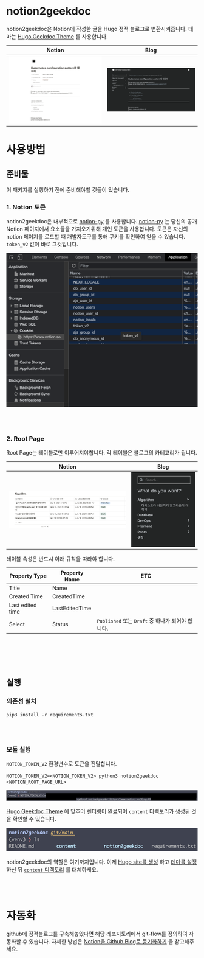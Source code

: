 # notion2geekdoc
notion2geekdoc은 Notion에 작성한 글을 Hugo 정적 블로그로 변환시켜줍니다. 테마는 [Hugo Geekdoc Theme](https://github.com/thegeeklab/hugo-geekdoc) 를 사용합니다.


Notion | Blog
------------ | -------------
![](./readme/image/notion_main.png) | ![](./readme/image/blog_main.png)

# 사용방법


## 준비물
이 패키지를 실행하기 전에 준비해야할 것들이 있습니다.

### 1. Notion 토큰

notion2geekdoc은 내부적으로 [notion-py](https://github.com/jamalex/notion-py) 를 사용합니다. [notion-py](https://github.com/jamalex/notion-py) 는 당신의 공개 Notion 페이지에서 요소들을 가져오기위해 개인 토큰을 사용합니다. 토큰은 자신의 notion 페이지를 로드할 때 개발자도구를 통해 쿠키를 확인하여 얻을 수 있습니다. `token_v2` 값이 바로 그것입니다.

![](./readme/image/howtogettoken.png)

<br><br>

### 2. Root Page

Root Page는 테이블로만 이루어져야합니다. 각 테이블은 블로그의 카테고리가 됩니다.

Notion | Blog
------------ | -------------
![](./readme/image/rootpage_1.png) | ![](./readme/image/rootpage_2.png)



테이블 속성은 반드시 아래 규칙을 따라야 합니다.

Property Type | Property Name | ETC
------------ | ------------- | -------------
 Title| Name
Created Time | CreatedTime
Last edited time | LastEditedTime
Select |Status  | ```Published``` 또는 ```Draft``` 중 하나가 되어야 합니다.



<br><br><br><br>

## 실행

### 의존성 설치
```
pip3 install -r requirements.txt
```

<br><br>

### 모듈 실행
`NOTION_TOKEN_V2` 환경변수로 토큰을 전달합니다.
```
NOTION_TOKEN_V2=<NOTION_TOKEN_V2> python3 notion2geekdoc <NOTION_ROOT_PAGE_URL>
```


![](./readme/image/run_1.png)

[Hugo Geekdoc Theme](https://github.com/thegeeklab/hugo-geekdoc) 에 맞추어 렌더링이 완료되어 `content` 디렉토리가 생성된 것을 확인할 수 있습니다.


![](./readme/image/run_2.png)

notion2geekdoc의 역할은 여기까지입니다. 이제 [Hugo site를 생성](https://gohugo.io/getting-started/quick-start/#step-2-create-a-new-site) 하고 [테마를 설정](https://gohugo.io/getting-started/quick-start/#step-3-add-a-theme) 하신 뒤 [`content` 디렉토리](https://gohugo.io/getting-started/directory-structure/#directory-structure-explained) 를 대체하세요.
<br><br><br><br>

# 자동화

github에 정적블로그를 구축해놓았다면 해당 레포지토리에서 git-flow를 정의하여 자동화할 수 있습니다.
자세한 방법은 [Notion을 Github Blog로 동기화하기](https://www.notion.so/hwangseonbi/Notion-Github-Blog-6853b939a45545308ced8fc779a2500e) 을 참고해주세요.
